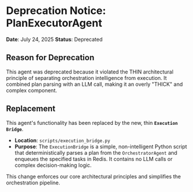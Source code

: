 # Deprecation Notice: PlanExecutorAgent

**Date**: July 24, 2025
**Status**: Deprecated

## Reason for Deprecation

This agent was deprecated because it violated the THIN architectural principle of separating orchestration intelligence from execution. It combined plan parsing with an LLM call, making it an overly "THICK" and complex component.

## Replacement

This agent's functionality has been replaced by the new, thin **`Execution Bridge`**.

- **Location**: `scripts/execution_bridge.py`
- **Purpose**: The `ExecutionBridge` is a simple, non-intelligent Python script that deterministically parses a plan from the `OrchestratorAgent` and enqueues the specified tasks in Redis. It contains no LLM calls or complex decision-making logic.

This change enforces our core architectural principles and simplifies the orchestration pipeline. 